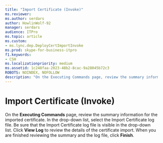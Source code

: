 ```yaml
---
title: "Import Certificate (Invoke)"
ms.reviewer: 
ms.author: serdars
author: HowlinWolf-92
manager: serdars
audience: ITPro
ms.topic: article
ms.custom:
- ms.lync.dep.DeployCertImportInvoke
ms.prod: skype-for-business-itpro
f1.keywords:
- CSH
ms.localizationpriority: medium
ms.assetid: 1c248faa-2023-48b2-8cac-9a28045b72c3
ROBOTS: NOINDEX, NOFOLLOW
description: "On the Executing Commands page, review the summary information for the imported certificate. In the drop-down list, select the Import Certificate log file. Be sure that the Import Certificate log file is visible in the drop-down list. Click View Log to review the details of the certificate import. When you are finished reviewing the summary and the log file, click Finish."
---
```


# Import Certificate (Invoke)
 
On the **Executing Commands** page, review the summary information for the imported certificate. In the drop-down list, select the Import Certificate log file. Be sure that the Import Certificate log file is visible in the drop-down list. Click **View Log** to review the details of the certificate import. When you are finished reviewing the summary and the log file, click **Finish**.
  

